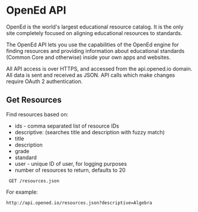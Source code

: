 OpenEd API
==========

OpenEd is the world's largest educational resource catalog.  It is the only site completely focused on aligning educational resources to standards.   

The OpenEd API lets you use the capabilities of the OpenEd engine for finding resources and providing information about educational standards (Common Core and otherwise) inside your own apps and websites.

All API access is over HTTPS, and accessed from the api.opened.io domain. All data is sent and received as JSON.  API calls which make changes require OAuth 2 authentication.

Get Resources
-------------

Find resources based on:
* ids - comma separated list of resource IDs
* descriptive: (searches title and description with fuzzy match) 
* title
* description
* grade
* standard
* user - unique ID of user, for logging purposes
* number of resources to return, defaults to 20

` GET /resources.json`

For example:

` http://api.opened.io/resources.json?descriptive=Algebra `
